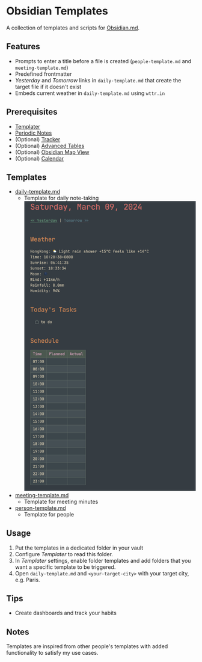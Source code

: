 # Obsidian Templates

A collection of templates and scripts for [Obsidian.md](https://obsidian.md/).

## Features

- Prompts to enter a title before a file is created (`people-template.md` and `meeting-template.md`)
- Predefined frontmatter
- *Yesterday* and *Tomorrow* links in `daily-template.md` that create the target file if it doesn't exist
- Embeds current weather in `daily-template.md` using `wttr.in`

## Prerequisites

- [Templater](https://github.com/SilentVoid13/Templater)
- [Periodic Notes](https://github.com/liamcain/obsidian-periodic-notes)
- (Optional) [Tracker](https://github.com/pyrochlore/obsidian-tracker)
- (Optional) [Advanced Tables](https://github.com/tgrosinger/advanced-tables-obsidian)
- (Optional) [Obsidian Map View](https://github.com/esm7/obsidian-map-view)
- (Optional) [Calendar](https://github.com/liamcain/obsidian-calendar-plugin)

## Templates

- [daily-template.md](./templates/daily-template.md)
  - Template for daily note-taking
![Daily Notes Template](./assets/dts.png)
- [meeting-template.md](./templates/meeting-template.md)
  - Template for meeting minutes
- [person-template.md](./templates/person-template.md)
  - Template for people

## Usage

1. Put the templates in a dedicated folder in your vault
2. Configure *Templater* to read this folder.
3. In *Templater* settings, enable folder templates and add folders that you want a specific template to be triggered.
4. Open `daily-template.md` and `<your-target-city>` with your target city, e.g. Paris.

## Tips

- Create dashboards and track your habits

## Notes

Templates are inspired from other people's templates with added functionality to satisfy my use cases.